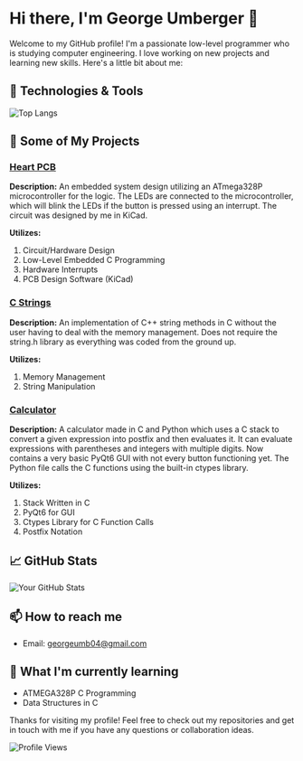 # Hi there, I'm George Umberger 👋

Welcome to my GitHub profile! I'm a passionate low-level programmer who is studying computer engineering. I love working on new projects and learning new skills. Here's a little bit about me:

## 🔧 Technologies & Tools

![Top Langs](https://github-readme-stats.vercel.app/api/top-langs/?username=GeorgeU04&layout=compact&theme=radical)

## 🚀 Some of My Projects

### [Heart PCB](https://github.com/GeorgeU04/Heart-PCB)
**Description:** An embedded system design utilizing an ATmega328P microcontroller for the logic. The LEDs are connected to the microcontroller, which will blink the LEDs if the button is pressed using an interrupt. The circuit was designed by me in KiCad.

**Utilizes:**
1. Circuit/Hardware Design
2. Low-Level Embedded C Programming
3. Hardware Interrupts
4. PCB Design Software (KiCad)
   
### [C Strings](https://github.com/GeorgeU04/C-Strings)
**Description:** An implementation of C++ string methods in C without the user having to deal with the memory management. Does not require the string.h library as everything was coded from the ground up.

**Utilizes:**
1. Memory Management 
2. String Manipulation

### [Calculator](https://github.com/GeorgeU04/Calculator)
**Description:** A calculator made in C and Python which uses a C stack to convert a given expression into postfix and then evaluates it. It can evaluate expressions with parentheses and integers with multiple digits. Now contains a very basic PyQt6 GUI with not every button functioning yet. The Python file calls the C functions using the built-in ctypes library.

**Utilizes:**
1. Stack Written in C
2. PyQt6 for GUI
3. Ctypes Library for C Function Calls
4. Postfix Notation
   
## 📈 GitHub Stats

![Your GitHub Stats](https://github-readme-stats.vercel.app/api?username=GeorgeU04&show_icons=true&theme=radical)

## 📫 How to reach me

- Email: [georgeumb04@gmail.com](mailto:georgeumb04@gmail.com)

## 🌱 What I'm currently learning

- ATMEGA328P C Programming 
- Data Structures in C

Thanks for visiting my profile! Feel free to check out my repositories and get in touch with me if you have any questions or collaboration ideas.

![Profile Views](https://komarev.com/ghpvc/?username=GeorgeU04&color=blue)
